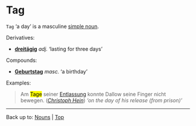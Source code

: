 # Tag

`Tag` ‘a day’ is a masculine [simple noun](../../simpleNouns.md).

Derivatives:
- **[dreitägig](../../../adjectives/d/dr/dreitaegig.md)** *adj.* ‘lasting for three days’

Compounds:
- **[Geburtstag](../../g/ge/Geburtstag.md)** *masc.* ‘a birthday’

Examples:

> Am <mark>Tage</mark> seiner [Entlassung](../../e/en/Entlassung.md) konnte Dallow seine Finger nicht bewegen. (*[Christoph Hein](../../../texts/ChristophHein/DerTangoSpieler.md)*) *‘on the day of his release (from prison)’*

----

Back up to: [Nouns](../../index.md) | [Top](../../../index.md)
